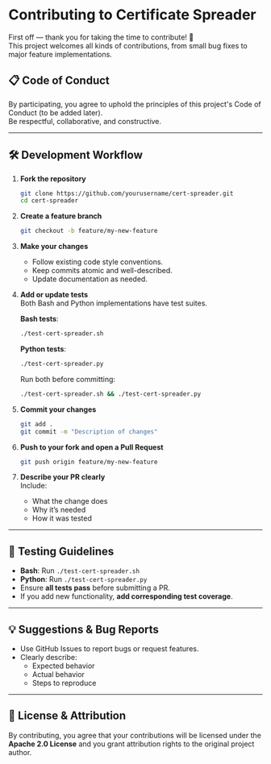# Contributing to Certificate Spreader

First off — thank you for taking the time to contribute! 🚀  
This project welcomes all kinds of contributions, from small bug fixes to major feature implementations.

## 📋 Code of Conduct
By participating, you agree to uphold the principles of this project's Code of Conduct (to be added later).  
Be respectful, collaborative, and constructive.

---

## 🛠 Development Workflow

1. **Fork the repository**  
   ```bash
   git clone https://github.com/yourusername/cert-spreader.git
   cd cert-spreader
   ```

2. **Create a feature branch**  
   ```bash
   git checkout -b feature/my-new-feature
   ```

3. **Make your changes**  
   - Follow existing code style conventions.
   - Keep commits atomic and well-described.
   - Update documentation as needed.

4. **Add or update tests**  
   Both Bash and Python implementations have test suites.

   **Bash tests**:  
   ```bash
   ./test-cert-spreader.sh
   ```

   **Python tests**:  
   ```bash
   ./test-cert-spreader.py
   ```

   Run both before committing:  
   ```bash
   ./test-cert-spreader.sh && ./test-cert-spreader.py
   ```

5. **Commit your changes**  
   ```bash
   git add .
   git commit -m "Description of changes"
   ```

6. **Push to your fork and open a Pull Request**  
   ```bash
   git push origin feature/my-new-feature
   ```

7. **Describe your PR clearly**  
   Include:
   - What the change does
   - Why it’s needed
   - How it was tested

---

## 🧪 Testing Guidelines

- **Bash**: Run `./test-cert-spreader.sh`  
- **Python**: Run `./test-cert-spreader.py`  
- Ensure **all tests pass** before submitting a PR.
- If you add new functionality, **add corresponding test coverage**.

---

## 💡 Suggestions & Bug Reports

- Use GitHub Issues to report bugs or request features.
- Clearly describe:
  - Expected behavior
  - Actual behavior
  - Steps to reproduce

---

## 📜 License & Attribution

By contributing, you agree that your contributions will be licensed under the **Apache 2.0 License** and you grant attribution rights to the original project author.